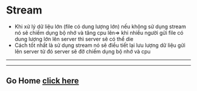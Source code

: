 # Stream

- Khi xử lý dữ liệu lớn (file có dung lượng lớn) nếu không sử dụng stream nó sẽ chiếm dụng bộ nhớ và tăng cpu lên=> khi nhiều người gửi file có dung lượng lớn lên server thì server sẽ có thể die
- Cách tốt nhất là sử dụng stream nó sẽ điều tiết lại lưu lượng dữ liệu gửi lên server từ đó server sẽ đỡ chiếm dụng bộ nhớ và cpu

---

---

## Go Home [click here](../README.md)
